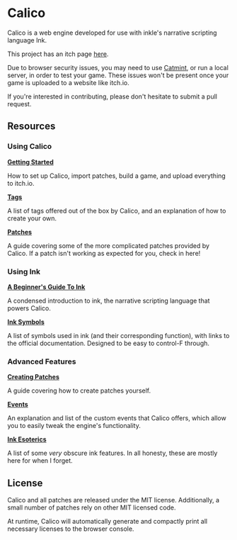 # Calico

Calico is a web engine developed for use with inkle's narrative scripting language Ink.

This project has an itch page [here](https://elliotherriman.itch.io/calico).

Due to browser security issues, you may need to use [Catmint](https://elliotherriman.itch.io/catmint), or run a local server, in order to test your game. These issues won't be present once your game is uploaded to a website like itch.io.

If you're interested in contributing, please don't hesitate to submit a pull request.

## Resources

### Using Calico
**[Getting Started](./documentation/getting%20started.md)**

How to set up Calico, import patches, build a game, and upload everything to itch.io.

**[Tags](./documentation/tags.md)**

A list of tags offered out of the box by Calico, and an explanation of how to create your own.

**[Patches](./documentation/patches.md)**

A guide covering some of the more complicated patches provided by Calico. If a patch isn't working as expected for you, check in here!

### Using Ink

**[A Beginner's Guide To Ink](./documentation/ink%20guide.md)**

A condensed introduction to ink, the narrative scripting language that powers Calico.

**[Ink Symbols](./documentation/ink%20symbols.md)**

A list of symbols used in ink (and their corresponding function), with links to the official documentation. Designed to be easy to control-F through.

### Advanced Features

**[Creating Patches](./documentation/creating%20patches.md)**

A guide covering how to create patches yourself.

**[Events](./documentation/events.md)**

An explanation and list of the custom events that Calico offers, which allow you to easily tweak the engine's functionality.


**[Ink Esoterics](./documentation/ink%20esoterics.md)**

A list of some *very* obscure ink features. In all honesty, these are mostly here for when I forget.

## License

Calico and all patches are released under the MIT license. Additionally, a small number of patches rely on other MIT licensed code. 

At runtime, Calico will automatically generate and compactly print all necessary licenses to the browser console.
